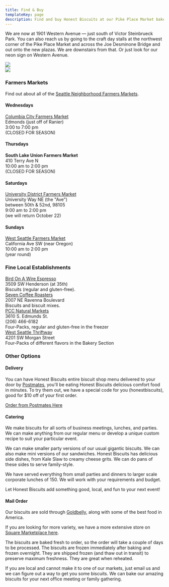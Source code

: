 ```yaml
---
title: Find & Buy
templateKey: page
description: Find and buy Honest Biscuits at our Pike Place Market bakery where where we bake our biscuits fresh daily. Don't have time to visit? Find us at a Seattle farmer's market, coffee shops, or at a local grocery. Or order biscuits for delivery or ship nationwide via mail order. We can also cater your next event or office party.
---
```

We are now at 1901 Western Avenue — just south of Victor Steinbrueck Park. You can also reach us by going to the craft day stalls at the northwest corner of the Pike Place Market and across the Joe Desminone Bridge and out onto the new plazas. We are downstairs from that. Or just look for our neon sign on Western Avenue.

<div class="row">
  <div class="col-5 mx-auto">
    <img class="img-fluid page-image shadow m-3" src="/uploads/art-hb-sign.jpg">
  </div>
  <div class="col-5 mx-auto">
    <img class="img-fluid page-image shadow m-3" src="/uploads/art-serving-savor.jpg">
  </div>
</div>

<div class="dotted-line my-3"></div>

### Farmers Markets
Find out about all of the [Seattle Neighborhood Farmers Markets](http://www.seattlefarmersmarkets.org/).

<div class="row my-3">
  <div class="col-5 mx-auto">
    <h4>Wednesdays</h4>
    <a href="https://seattlefarmersmarkets.org/markets/columbia-city">Columbia City Farmers Market</a><br>
    Edmonds (just off of Ranier)<br>
    3:00 to 7:00 pm<br>
    (CLOSED FOR SEASON)
  </div>
  <div class="col-5 mx-auto">
    <h4>Thursdays</h4>
    <strong>South Lake Union Farmers Market</strong><br>
    410 Terry Ave N<br>
    10:00 am to 2:00 pm<br>
    (CLOSED FOR SEASON)
  </div>
</div>

<div class="row my-3">
  <div class="col-5 mx-auto">
    <h4>Saturdays</h4>
    <a href="http://seattlefarmersmarkets.org/markets/u-district">University District Farmers Market</a><br>
    University Way NE (the "Ave")<br>
    between 50th & 52nd, 98105<br>
    9:00 am to 2:00 pm<br>
    (we will return October 22)<br>
  </div>
  <div class="col-5 mx-auto">
    <h4>Sundays</h4>
    <a href="https://seattlefarmersmarkets.org/markets/west-seattle">West Seattle Farmers Market</a><br>
    California Ave SW (near Oregon)<br>
    10:00 am to 2:00 pm<br>
    (year round)<br>
  </div>
</div>

<div class="dotted-line my-3"></div>

### Fine Local Establishments

<div class="row my-3">
  <div class="col-5 mx-auto">
    <a href="http://thirstiestbirds.com/">Bird On A Wire Espresso</a><br>
    3509 SW Henderson (at 35th)<br>
    Biscuits (regular and gluten-free).<br>
  </div>
  <div class="col-5 mx-auto">
    <a href="https://sevencoffeeroasters.com/pages/market-cafe-u-district">Seven Coffee Roasters</a><br>
    2007 NE Ravenna Boulevard<br>
    Biscuits and biscuit mixes.<br>
  </div>
</div>

<div class="row my-3">
  <div class="col-5 mx-auto">
    <a href="https://www.pccmarkets.com/stores/columbia-city/">PCC Natural Markets</a><br>
    3610 S. Edmunds St.<br>
    (206) 466-6182<br>
    Four-Packs, regular and gluten-free in the freezer<br>
  </div>
  <div class="col-5 mx-auto">
    <a href="http://www.westseattlethriftway.com/">West Seattle Thriftway</a><br>
    4201 SW Morgan Street<br>
    Four-Packs of different flavors in the Bakery Section<br>
  </div>
</div>

<div class="dotted-line my-3"></div>

### Other Options
#### Delivery
You can have Honest Biscuits entire biscuit shop menu delivered to your door by [Postmates](https://postmates.com/sea/6de4aef3-08c6-4623-9bf2-13c0b44df631), you'll be eating Honest Biscuits delicious comfort food in minutes. To try them out, we have a special code for you (honestbiscuits), good for $10 off of your first order.

[Order from Postmates Here](https://postmates.com/sea/6de4aef3-08c6-4623-9bf2-13c0b44df631)

#### Catering
We make biscuits for all sorts of business meetings, lunches, and parties. We can make anything from our regular menu or develop a unique custom recipe to suit your particular event.

We can make smaller party versions of our usual gigantic biscuits. We can also make mini versions of our sandwiches. Honest Biscuits has delicious side dishes, from Kale Slaw to creamy cheese grits. We can do pans of these sides to serve family-style.

We have served everything from small parties and dinners to larger scale corporate lunches of 150.  We will work with your requirements and budget.

Let Honest Biscuits add something good, local, and fun to your next event!

#### Mail Order
Our biscuits are sold through [Goldbelly](https://www.goldbelly.com/honest-biscuits), along with some of the best food in America. 

If you are looking for more variety, we have a more extensive store on [Square Marketplace here](https://squareup.com/market/honest-biscuits).

The biscuits are baked fresh to order, so the order will take a couple of days to be processed.  The biscuits are frozen immediately after baking and frozen overnight.  They are shipped frozen (and thaw out in transit) to preserve maximum freshness.  They are great when reheated.

If you are local and cannot make it to one of our markets, just email us and we can figure out a way to get you some biscuits.  We can bake our amazing biscuits for your next office meeting or family gathering.
